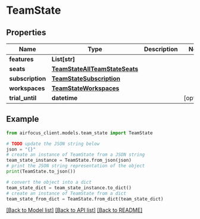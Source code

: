 # TeamState


## Properties

Name | Type | Description | Notes
------------ | ------------- | ------------- | -------------
**features** | **List[str]** |  | 
**seats** | [**TeamStateAllTeamStateSeats**](TeamStateAllTeamStateSeats.md) |  | 
**subscription** | [**TeamStateSubscription**](TeamStateSubscription.md) |  | 
**workspaces** | [**TeamStateWorkspaces**](TeamStateWorkspaces.md) |  | 
**trial_until** | **datetime** |  | [optional] 

## Example

```python
from airfocus_client.models.team_state import TeamState

# TODO update the JSON string below
json = "{}"
# create an instance of TeamState from a JSON string
team_state_instance = TeamState.from_json(json)
# print the JSON string representation of the object
print(TeamState.to_json())

# convert the object into a dict
team_state_dict = team_state_instance.to_dict()
# create an instance of TeamState from a dict
team_state_from_dict = TeamState.from_dict(team_state_dict)
```
[[Back to Model list]](../README.md#documentation-for-models) [[Back to API list]](../README.md#documentation-for-api-endpoints) [[Back to README]](../README.md)


